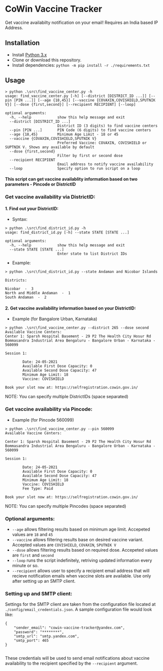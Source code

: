 # CoWin Vaccine Tracker
Get vaccine availabilty notification on your email!
Requires an India based IP Address.
​
## Installation
- Install [Python 3.x](https://www.python.org/downloads/)
- Clone or download this repository.
- Install dependencies: `python -m pip install -r ./requirements.txt`
​
## Usage
```
> python .\src\find_vaccine_center.py -h
usage: find_vaccine_center.py [-h] [--district [DISTRICT_ID ...]] [--pin [PIN ...]] [--age {18,45}] [--vaccine {COVAXIN,COVISHIELD,SPUTNIK V}] [--dose {first,second}] [--recipient RECIPIENT] [--loop]
​
optional arguments:
  -h, --help            show this help message and exit
  --district [DISTRICT_ID ...]
                        District ID (3 digits) to find vaccine centers
  --pin [PIN ...]       PIN Code (6 digits) to find vaccine centers
  --age {18,45}         Minimum Age Limit - 18 or 45
  --vaccine {COVAXIN,COVISHIELD,SPUTNIK V}
                        Preferred Vaccine: COVAXIN, COVISHIELD or SUPTNIK V. Shows any available by default
  --dose {first,second}
                        Filter by first or second dose
  --recipient RECIPIENT
                        Email address to notify vaccine availability
  --loop                Specify option to run script on a loop
```
#### This script can get vaccine availablity information based on two parameters - Pincode or DistrictID

### Get vaccine availability via DistrictID:
#### 1. Find out your DistrictID:
- Syntax:
```
> python .\src\find_district_id.py -h
usage: find_district_id.py [-h] --state STATE [STATE ...]
​
optional arguments:
  -h, --help            show this help message and exit
  --state STATE [STATE ...]
                        Enter state to list District IDs
```
- Example:
```
> python .\src\find_district_id.py --state Andaman and Nicobar Islands
​
Districts:
​
Nicobar  -  3
North and Middle Andaman  -  1
South Andaman  -  2
```
#### 2. Get vaccine availability information based on your DistrictID:
- Example (for Bangalore Urban, Karnataka)
```
> python .\src\find_vaccine_center.py --district 265 --dose second    
Available Vaccine Centers:
​Center 1: Sparsh Hospital Basement - 29 P2 The Health City Hosur Rd Bommasandra Industrial Area Bengaluru - Bangalore Urban - Karnataka - 560099
​
Session 1:
​
​        Date: 24-05-2021
        Available First Dose Capacity: 0
        Available Second Dose Capacity: 47
        Minimum Age Limit: 18
        Vaccine: COVISHIELD
​
Book your slot now at: https://selfregistration.cowin.gov.in/
```
NOTE: You can specify multiple DistrictIDs (space separated)
​
### Get vaccine availability via Pincode:
- Example (for Pincode 560099)
```
> python .\src\find_vaccine_center.py --pin 560099
Available Vaccine Centers:
​
Center 1: Sparsh Hospital Basement - 29 P2 The Health City Hosur Rd Bommasandra Industrial Area Bengaluru - Bangalore Urban - Karnataka - 560099
​
Session 1:
​
        Date: 24-05-2021
        Available First Dose Capacity: 0
        Available Second Dose Capacity: 47
        Minimum Age Limit: 18
        Vaccine: COVISHIELD
        Fee Type: Paid
​
Book your slot now at: https://selfregistration.cowin.gov.in/
```
NOTE: You can specify multiple Pincodes (space separated)
​
### Optional arguments:
- `--age` allows filtering results based on minimum age limit. 
  Accepeted values are `18` and `45`
- `--vaccine` allows filtering results base on desired vaccine variant. 
  Accepted values are `COVISHIELD`, `COVAXIN`, `SPUTNIK V`
- `--dose` allows filtering results based on required dose.
  Accepeted values are `first` and `second`
- `--loop` runs the script indefinitely, retriving updated information every minute or so.
- `--recipient` allows user to specify a recipient email address that will recieve notification emails when vaccine slots are available. Use only after setting up an SMTP client.
​
### Setting up and SMTP client:
Settings for the SMTP client are taken from the configuration file located at `./config/email_credentials.json`. A sample configuration file would look like:
​
```
{
    "sender_email": "cowin-vaccine-tracker@yandex.com",
    "password": "********",
    "smtp_url": "smtp.yandex.com",
    "smtp_port": 465
}
​
```
These credentials will be used to send email notifications about vaccine availability to the recipient specified by the `--recipient` argument.
